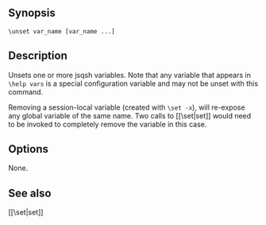 ## Synopsis

`\unset var_name [var_name ...]`
              
## Description

Unsets one or more jsqsh variables. Note that any variable that appears in
`\help vars` is a special configuration variable and may not be unset with
this command.
              
Removing a session-local variable (created with `\set -x`), will re-expose 
any global variable of the same name. Two calls to [[\set|set]] would need to be 
invoked to completely remove the variable in this case.
  
## Options
  None.

## See also

[[\set|set]]
